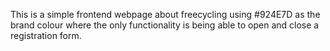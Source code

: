 This is a simple frontend webpage about freecycling using #924E7D as the brand colour where the only functionality is being able to open and close a registration form.
